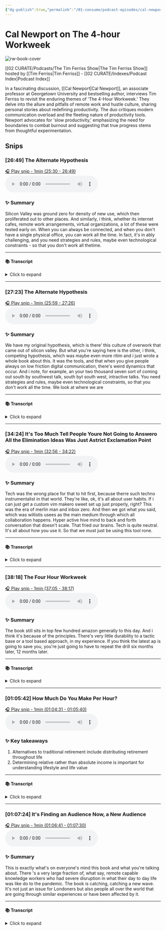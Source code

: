 ```yaml
---
{"dg-publish":true,"permalink":"/01-consume/podcast-episodes/cal-newport-on-the-4-hour-workweek/","title":"Cal Newport on The 4-Hour Workweek","tags":["podcasts"]}
---
```


# Cal Newport on The 4-hour Workweek

![rw-book-cover](https://images.weserv.nl/?url=https%3A%2F%2Fcontent.production.cdn.art19.com%2Fimages%2F69%2F10%2F10%2Ffb%2F691010fb-625e-4abe-993c-a57228b28dbe%2F91cb53ae0d5dbb379b9dffecf0a772593891d0d09bbe6d90ee746edbdb79e3ec75584f2ceb8260e9f675a90c05419b9b99842a76905b686f0f51c1a9d3e227ab.jpeg&w=300&h=300)

[[02 CURATE/Podcasts/The Tim Ferriss Show\|The Tim Ferriss Show]] hosted by [[Tim Ferriss\|Tim Ferriss]] - [[02 CURATE/Indexes/Podcast Index\|Podcast Index]]

In a fascinating discussion, [[Cal Newport\|Cal Newport]], an associate professor at Georgetown University and bestselling author, interviews Tim Ferriss to revisit the enduring themes of 'The 4-Hour Workweek.' They delve into the allure and pitfalls of remote work and hustle culture, sharing personal stories about redefining productivity. The duo critiques modern communication overload and the fleeting nature of productivity tools. Newport advocates for 'slow productivity,' emphasizing the need for boundaries to combat burnout and suggesting that true progress stems from thoughtful experimentation.


## Snips


### [26:49] The Alternate Hypothesis


[🎧 Play snip - 1min️ (25:30 - 26:49)](https://share.snipd.com/snip/4647d5d4-513c-4506-b033-2dd86d84aff4)
<audio controls> <source src="https://rss.art19.com/episodes/b481ac6a-1bb1-42f2-990c-a79d7aacc6d1.mp3?rss_browser=BAhJIgpTbmlwZAY6BkVU--7de01baece82063bda1cca2dc0d698735fdbe34a#t=25:30,26:49"> </audio>




### ✨ Summary
Silicon Valley was ground zero for density of new use, which then proliferated out to other places. And similarly, i think, whether its internet cafes, remote work arrangements, virtual organizations, a lot of these were tested early on. When you can always be connected, and when you don't have a single physical office, you can work all the time. In fact, it's in ably challenging, and you need strategies and rules, maybe even technological constraints - so that you don't work all thetime.


---




#### 📚 Transcript
<details>
<summary>Click to expand</summary>
<blockquote><b>Tim Ferriss</b><br/><br/>And similarly, I think whether it's internet cafes, remote work arrangements, virtual organizations, a lot of these were tested early on. And you also had people buying tools and iPhones and so on, although iPhone may have come later, with a certain density in Silicon Valley. And when you have all of those tools and you have certain cultural norms, but they're enabled by a certain pervasive technology fetish, if we look at where we are now, it's easiest way To make the point that when you can always be connected and when you don't have a single physical office, you can work all the time. And in fact, it's incredibly challenging and you need strategies and rules, maybe even technological constraints so that you don't work all the time. It bleeds over. And I think that's a byproduct of not just the culture and the narrative, although that's a big piece of it. It's also a byproduct of Silicon Valley at the time, at least being sort of ground zero for density of new tech use, which then proliferated out to other places.</blockquote><br/><blockquote><b>Cal Newport</b><br/><br/>I like this because I think it's the alternate hypothesis, and it's a hobby horse hypothesis</blockquote>
</details>



---


### [27:23] The Alternate Hypothesis


[🎧 Play snip - 1min️ (25:59 - 27:26)](https://share.snipd.com/snip/92449178-148b-47a2-a79a-aba70971ff42)
<audio controls> <source src="https://rss.art19.com/episodes/b481ac6a-1bb1-42f2-990c-a79d7aacc6d1.mp3?rss_browser=BAhJIgpTbmlwZAY6BkVU--7de01baece82063bda1cca2dc0d698735fdbe34a#t=25:59,27:26"> </audio>




### ✨ Summary
We have my original hypothesis, which is there' this culture of overwork that came out of silicon valley. But what you're saying here is the other, i think, competing hypothesis, which was maybe even more ritim and i just wrote a whole book about this. It was the tools, and that when you give people always on low friction digital communication, there's weird dynamics that occur. And i note, for example, an your two thousand seven sort of coming out south by southwest talk, south byt south west, intractive talks. You need strategies and rules, maybe even technological constraints, so that you don't work all the time. We look at where we are


---




#### 📚 Transcript
<details>
<summary>Click to expand</summary>
<blockquote><b>Tim Ferriss</b><br/><br/>We look at where we are now, it's easiest way to make the point that when you can always be connected and when you don't have a single physical office, you can work all the time. And in fact, it's incredibly challenging and you need strategies and rules, maybe even technological constraints so that you don't work all the time. It bleeds over. And I think that's a byproduct of not just the culture and the narrative, although that's a big piece of it. It's also a byproduct of Silicon Valley at the time, at least being sort of ground zero for density of new tech use, which then proliferated out to other places.</blockquote><br/><blockquote><b>Cal Newport</b><br/><br/>I like this because I think it's the alternate hypothesis, and it's a hobby horse hypothesis of mine, that the other way to understand people getting more busy, work seeming less sustainable, We have my original hypothesis, which is there's this culture of overwork that came out of Silicon Valley. But what you're saying here is the other, I think, competing hypothesis, which is maybe even more right. I mean, I just wrote a whole book about this. It was the tools. And that when you give people always on low friction digital communication, there's weird dynamics that occur. And I note, for example, in your 2007 sort of coming out South by Southwest talk, South by Southwest interactive I want to get to as sort of the core of this book's release. And I just re-listened to it. Email</blockquote>
</details>



---


### [34:24] It's Too Much Tell People Youre Not Going to Answero All the Elimination Ideas Was Just Astrict Exclamation Point


[🎧 Play snip - 1min️ (32:56 - 34:22)](https://share.snipd.com/snip/769000af-7cdd-496a-a4d4-e594639a857a)
<audio controls> <source src="https://rss.art19.com/episodes/b481ac6a-1bb1-42f2-990c-a79d7aacc6d1.mp3?rss_browser=BAhJIgpTbmlwZAY6BkVU--7de01baece82063bda1cca2dc0d698735fdbe34a#t=32:56,34:22"> </audio>




### ✨ Summary
Tech was the wrong place for that to hit first, because therre such techno instrumentalist in that world. They're like, ok, it's all about user habits. If i can just get a custom vim makero sweet set up just properly, right? This was the era of merlin man and inbox zero. And then we got what you said, which was willistis usees as the main medium through which all collaboration happens. Hyper active hive mind to back and forth conversation that doesn't scale. That fried our brains. Tech is quite neutral. It's all about how you use it. So that we must just be using this tool rone.


---




#### 📚 Transcript
<details>
<summary>Click to expand</summary>
<blockquote><b>Cal Newport</b><br/><br/>Hard to find now, but I used to have people were posting notes, their notes from your session. And the email, it's too much. Tell people you're not going to answer. All of that elimination ideas was just asterisk, exclamation point, scroble's interview with you. Let's get into the email. You definitely felt that. This is where that tipping point was happening, but no one was yet saying this was unsustainable. My whole theory on this is that when I went back and did all the research on email spread, it spreads in the early 90s because we needed more cost-effective asynchronous communication. It was replacing fax machines and voicemail, and it's cheaper, and it did it well, and it's good for that. And then we got what you said, which was, well, let's just use this as the main medium through which all collaboration happens. Hyperactive, hive-minded, back-and conversation, that doesn't scale. That fried our brains, and tech got there first. But the problem was tech was the wrong place for that to hit first because they're such techno-instrumentalists in that world. They're like, okay, it's all about user habits. If I can just get a custom Vim macro suite set up just properly, right? This was the era of Merlin Mann and Inbox Zero that like if email is a problem, it's because I don't have the right setup. I don't have the right configuration. I don't have the right processing system. And so they were going at it by saying, I'll just build better tools because the tech people, tech is quite neutral. It's all about how you use it. So they're like, we must just be using this tool wrong.</blockquote>
</details>



---


### [38:18] The Four Hour Workweek


[🎧 Play snip - 1min️ (37:05 - 38:17)](https://share.snipd.com/snip/fc64a2ac-9d89-4b13-b822-17b211cf8f78)
<audio controls> <source src="https://rss.art19.com/episodes/b481ac6a-1bb1-42f2-990c-a79d7aacc6d1.mp3?rss_browser=BAhJIgpTbmlwZAY6BkVU--7de01baece82063bda1cca2dc0d698735fdbe34a#t=37:05,38:17"> </audio>




### ✨ Summary
The book still sits in top few hundred amazon generally to this day. And i think it's because of the principles. There's very little durability to a tactic base or a tool based approach, in my experience. If you think the latest ap is going to save you, you're just going to have to repeat the drill six months later, 12 months later.


---




#### 📚 Transcript
<details>
<summary>Click to expand</summary>
<blockquote><b>Tim Ferriss</b><br/><br/>And I think that's why even now, since you just read it last week, I mean, you can say as credibly as anyone that the resources in the four-hour workweek are out of date. And many of the examples, how to market test, how to launch what people would now call an MVP have all changed. But the book still sits in the top few hundred on Amazon generally to this day, somewhere in the top thousand. And I think it's because of the principles. It's because the principles and the stories and the pain are still present and can still be used, or in the case of the pain, minimized by kind of revisiting the fundamentals.</blockquote><br/><blockquote><b>Cal Newport</b><br/><br/>Right. You're saying it's not go to my PC and TV Wiki fans?</blockquote><br/><blockquote><b>Tim Ferriss</b><br/><br/>That's right. That's right. Yeah, those are no longer relevant. And this is actually a great point. If you think the latest app is going to save you, you're just going to have to repeat the drill six months later, 12 months later. There's very little durability to a tactic-based or a tool-based approach, in my experience. Right.</blockquote>
</details>



---


### [01:05:42] How Much Do You Make Per Hour?


[🎧 Play snip - 1min️ (01:04:31 - 01:05:40)](https://share.snipd.com/snip/247cb664-9468-4be7-9abc-a52ddbf38785)
<audio controls> <source src="https://rss.art19.com/episodes/b481ac6a-1bb1-42f2-990c-a79d7aacc6d1.mp3?rss_browser=BAhJIgpTbmlwZAY6BkVU--7de01baece82063bda1cca2dc0d698735fdbe34a#t=01:04:31,01:05:40"> </audio>




### ✨ Key takeaways
1. Alternatives to traditional retirement include distributing retirement throughout life
2. Determining relative rather than absolute income is important for understanding lifestyle and life value


---




#### 📚 Transcript
<details>
<summary>Click to expand</summary>
<blockquote><b>Tim Ferriss</b><br/><br/>And then offering alternatives like mini-retirements and sort of distributing retirement throughout life since long life is not guaranteed. And there are all sorts of other issues with assuming you'll have enough for retirement with no income, et cetera. There are others that I'm just going to mention because they may be interesting to take a closer look at. One would also be, and this is very relevant now, that, well, two things. One is that there's absolute and then relative income. So determining how much you make per hour is actually quite important in the sense that it's easy to say, so-and makes $200,000 a year, so-and makes $75,000 a year, another person makes $500,000 a year. Therefore, the last example is the most successful and no doubt they have the greatest lifestyle output for what they make. But the lifestyle or life value of each unit, each dollar is really dependent on other factors and to what degree you control them. The where, with whom, how, etc. Determines a lot of that,</blockquote>
</details>



---


### [01:07:24] It's Finding an Audience Now, a New Audience


[🎧 Play snip - 1min️ (01:06:41 - 01:07:30)](https://share.snipd.com/snip/6868454d-29c7-4e55-9cdf-2b8ae72c27de)
<audio controls> <source src="https://rss.art19.com/episodes/b481ac6a-1bb1-42f2-990c-a79d7aacc6d1.mp3?rss_browser=BAhJIgpTbmlwZAY6BkVU--7de01baece82063bda1cca2dc0d698735fdbe34a#t=01:06:41,01:07:30"> </audio>




### ✨ Summary
This is exactly what's on everyone's mind this book and what you're talking about. There 's a very large fraction of, what say, remote capable knowledge workers who had severe disruption in what their day to day life was like do to the pandemic. The book is catching, catching a new wave. It's not just an issue for Londoners but also people all over the world that are going through similar experiences or have been affected by it.


---




#### 📚 Transcript
<details>
<summary>Click to expand</summary>
<blockquote><b>Cal Newport</b><br/><br/>Let's pull on that thread, in particular a thread about today. This message was 15 years ago, work is unsustainable. Be willing to consider radical changes to what work is and what role it plays in your life. There's the mystery of why that warning shot was somewhat ignored in the semi-immediate aftermath, which I'll get back to in a second. But we fast forward to today, especially COVID post-pandemic. As someone who's writing about these topics right now, this is exactly what's on everyone's mind. This book and what you're talking about, everyone is going through, not everyone, but there's a very large fraction of, let's say, remote capable knowledge workers who had severe Disruption in what their day-to life was like due to the pandemic who are going through the thinking. You mentioned before, you're seeing the book is catching, not catching a new wave,</blockquote>
</details>


